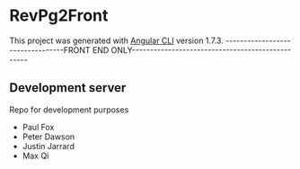 # RevPg2Front

This project was generated with [Angular CLI](https://github.com/angular/angular-cli) version 1.7.3.
---------------------------------FRONT END ONLY-------------------------------------------------

## Development server

Repo for development purposes

- Paul Fox
- Peter Dawson
- Justin Jarrard
- Max Qi



